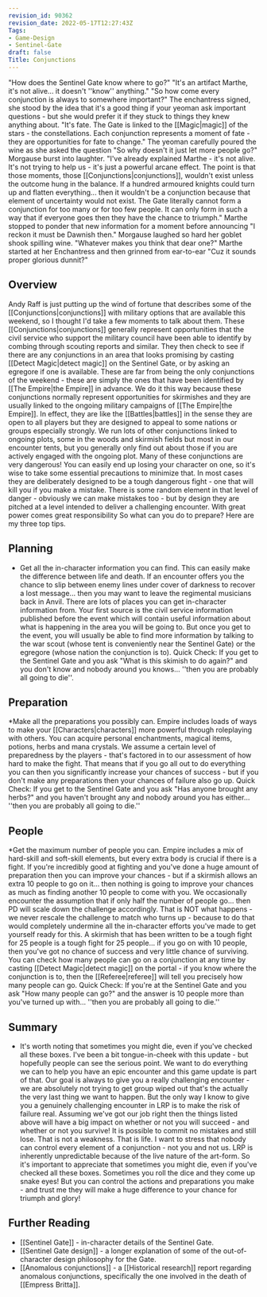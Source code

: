 ```yaml
---
revision_id: 90362
revision_date: 2022-05-17T12:27:43Z
Tags:
- Game-Design
- Sentinel-Gate
draft: false
Title: Conjunctions
---
```

"How does the Sentinel Gate know where to go?"
"It's an artifact Marthe, it's not alive... it doesn't ''know'' anything."
"So how come every conjunction is always to somewhere important?"
The enchantress signed, she stood by the idea that it's a good thing if your yeoman ask important questions - but she would prefer it if they stuck to things they knew anything about. "It's fate. The Gate is linked to the [[Magic|magic]] of the stars - the constellations. Each conjunction represents a moment of fate - they are opportunities for fate to change."
The yeoman carefully poured the wine as she asked the question "So why doesn't it just let more people go?" 
Morgause burst into laughter. "I've already explained Marthe - it's not alive. It's not trying to help us - it's just a powerful arcane effect. The point is that those moments, those [[Conjunctions|conjunctions]], wouldn't exist unless the outcome hung in the balance. If a hundred armoured knights could turn up and flatten everything... then it wouldn't be a conjunction because that element of uncertainty would not exist. The Gate literally cannot form a conjunction for too many or for too few people. It can only form in such a way that if everyone goes then they have the chance to triumph."
Marthe stopped to ponder that new information for a moment before announcing "I reckon it must be Dawnish then."
Morgause laughed so hard her goblet shook spilling wine. "Whatever makes you think that dear one?"
Marthe started at her Enchantress and then grinned from ear-to-ear "Cuz it sounds proper glorious dunnit?"
## Overview
Andy Raff is just putting up the wind of fortune that describes some of the [[Conjunctions|conjunctions]] with military options that are available this weekend, so I thought I'd take a few moments to talk about them.
These [[Conjunctions|conjunctions]] generally represent opportunities that the civil service who support the military council have been able to identify by combing through scouting reports and similar. They then check to see if there are any conjunctions in an area that looks promising by casting [[Detect Magic|detect magic]] on the Sentinel Gate, or by asking an egregore if one is available.
These are far from being the only conjunctions of the weekend - these are simply the ones that have been identified by [[The Empire|the Empire]] in advance. We do it this way because these conjunctions normally represent opportunities for skirmishes and they are usually linked to the ongoing military campaigns of [[The Empire|the Empire]]. In effect, they are like the [[Battles|battles]] in the sense they are open to all players but they are designed to appeal to some nations or groups especially strongly. We run lots of other conjunctions linked to ongoing plots, some in the woods and skirmish fields but most in our encounter tents, but you generally only find out about those if you are actively engaged with the ongoing plot.
Many of these conjunctions are very dangerous! You can easily end up losing your character on one, so it's wise to take some essential precautions to minimize that. In most cases they are deliberately designed to be a tough dangerous fight - one that will kill you if you make a mistake. There is some random element in that level of danger - obviously we can make mistakes too - but by design they are pitched at a level intended to deliver a challenging encounter.
With great power comes great responsibility
So what can you do to prepare? Here are my three top tips.
## Planning
* Get all the in-character information you can find.
This can easily make the difference between life and death. If an encounter offers you the chance to slip between enemy lines under cover of darkness to recover a lost message... then you may want to leave the regimental musicians back in Anvil. There are lots of places you can get in-character information from. Your first source is the civil service information published before the event which will contain useful information about what is happening in the area you will be going to. But once you get to the event, you will usually be able to find more information by talking to the war scout (whose tent is conveniently near the Sentinel Gate) or the egregore (whose nation the conjunction is to).
Quick Check: If you get to the Sentinel Gate and you ask "What is this skimish to do again?" and you don't know and nobody around you knows... ''then you are probably all going to die''.
## Preparation
*Make all the preparations you possibly can.
Empire includes loads of ways to make your [[Characters|characters]] more powerful through roleplaying with others. You can acquire personal enchantments, magical items, potions, herbs and mana crystals. We assume a certain level of preparedness by the players - that's factored in to our assessment of how hard to make the fight. That means that if you go all out to do everything you can then you significantly increase your chances of success - but if you don't make any preparations then your chances of failure also go up.
Quick Check: If you get to the Sentinel Gate and you ask "Has anyone brought any herbs?" and you haven't brought any and nobody around you has either... ''then you are probably all going to die.''
## People
*Get the maximum number of people you can.
Empire includes a mix of hard-skill and soft-skill elements, but every extra body is crucial if there is a fight. If you're incredibly good at fighting and you've done a huge amount of preparation then you can improve your chances - but if a skirmish allows an extra 10 people to go on it... then nothing is going to improve your chances as much as finding another 10 people to come with you. We occasionally encounter the assumption that if only half the number of people go... then PD will scale down the challenge accordingly. That is NOT what happens - we never rescale the challenge to match who turns up - because to do that would completely undermine all the in-character efforts you've made to get yourself ready for this. A skirmish that has been written to be a tough fight for 25 people is a tough fight for 25 people... if you go on with 10 people, then you've got no chance of success and very little chance of surviving. You can check how many people can go on a conjunction at any time by casting [[Detect Magic|detect magic]] on the portal - if you know where the conjunction is to, then the [[Referee|referee]] will tell you precisely how many people can go.
Quick Check: If you're at the Sentinel Gate and you ask "How many people can go?" and the answer is 10 people more than you've turned up with... ''then you are probably all going to die.''
## Summary
* It's worth noting that sometimes you might die, even if you've checked all these boxes.
I've been a bit tongue-in-cheek with this update - but hopefully people can see the serious point. We want to do everything we can to help you have an epic encounter and this game update is part of that.
Our goal is always to give you a really challenging encounter - we are absolutely not trying to get group wiped out that's the actually the very last thing we want to happen. But the only way I know to give you a genuinely challenging encounter in LRP is to make the risk of failure real. Assuming we've got our job right then the things listed above will have a big impact on whether or not you will succeed - and whether or not you survive!
It is possible to commit no mistakes and still lose. That is not a weakness. That is life.
I want to stress that nobody can control every element of a conjunction - not you and not us. LRP is inherently unpredictable because of the live nature of the art-form. So it's important to appreciate that sometimes you might die, even if you've checked all these boxes. Sometimes you roll the dice and they come up snake eyes! But you can control the actions and preparations you make - and trust me they will make a huge difference to your chance for triumph and glory!
## Further Reading
* [[Sentinel Gate]] - in-character details of the Sentinel Gate.
* [[Sentinel Gate design]] - a longer explanation of some of the out-of-character design philosophy for the Gate.
* [[Anomalous conjunctions]] - a [[Historical research]] report regarding anomalous conjunctions, specifically the one involved in the death of [[Empress Britta]].